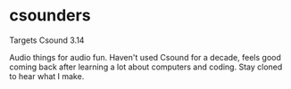 # csounders
Targets Csound 3.14

Audio things for audio fun.
Haven't used Csound for a decade, feels good coming back after learning a lot about computers and coding.
Stay cloned to hear what I make.
